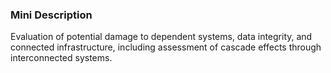 ### Mini Description

Evaluation of potential damage to dependent systems, data integrity, and connected infrastructure, including assessment of cascade effects through interconnected systems.
